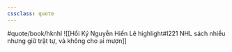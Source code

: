 ```yaml
---
cssclass: quote
---
```

#quote/book/hknhl
![[Hồi Ký Nguyễn Hiến Lê highlight#l221 NHL sách nhiều nhưng giữ trật tự, và không cho ai mượn]]

